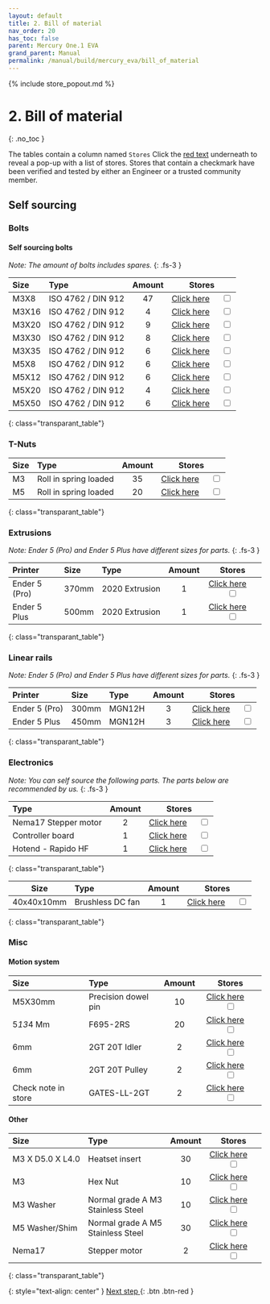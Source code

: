 ```yaml
---
layout: default
title: 2. Bill of material
nav_order: 20
has_toc: false
parent: Mercury One.1 EVA
grand_parent: Manual
permalink: /manual/build/mercury_eva/bill_of_material
---
```


{% include store_popout.md %}

# 2. Bill of material
{: .no_toc }

The tables contain a column named `Stores` Click the [red text](#) underneath to reveal a pop-up with a list of stores. Stores that contain a checkmark <i class="bi bi-check-all"></i> have been verified and tested by either an Engineer or a trusted community member.

## Self sourcing

### Bolts

#### Self sourcing bolts

*Note: The amount of bolts includes spares.*
{: .fs-3 }

| Size  | Type                            | Amount |                           Stores                            |
|:------|:--------------------------------|:------:|:-----------------------------------------------------------:|
| M3X8  | <nobr>ISO 4762 / DIN 912</nobr> |   47   |   [Click here](#m3x8_912)  &emsp; <input type="checkbox">   |
| M3X16 | <nobr>ISO 4762 / DIN 912</nobr> |   4    |  [Click here](#m3x16_7991) &emsp; <input type="checkbox">   |
| M3X20 | <nobr>ISO 4762 / DIN 912</nobr> |   9    |  [Click here](#m3x20_7991) &emsp; <input type="checkbox">   |
| M3X30 | <nobr>ISO 4762 / DIN 912</nobr> |   8    |  [Click here](#m3x30_7991) &emsp; <input type="checkbox">   |
| M3X35 | <nobr>ISO 4762 / DIN 912</nobr> |   6    |  [Click here](#m3x35_7991) &emsp; <input type="checkbox">   |
| M5X8  | <nobr>ISO 4762 / DIN 912</nobr> |   6    | [Click here](#m5x8_912_SHCS) &emsp; <input type="checkbox"> |
| M5X12 | <nobr>ISO 4762 / DIN 912</nobr> |   6    |   [Click here](#m5x12_912) &emsp; <input type="checkbox">   |
| M5X20 | <nobr>ISO 4762 / DIN 912</nobr> |   4    |   [Click here](#m5x20_912) &emsp; <input type="checkbox">   |
| M5X50 | <nobr>ISO 4762 / DIN 912</nobr> |   6    |   [Click here](#m5x50_912) &emsp; <input type="checkbox">   |
{: class="transparant_table"}

### T-Nuts

| Size | Type                               | Amount |                            Stores                            |
|:-----|:-----------------------------------|:------:|:------------------------------------------------------------:|
| M3   | <nobr>Roll in spring loaded</nobr> |   35   | [Click here](#m3_rollin_tnut) &emsp; <input type="checkbox"> |
| M5   | <nobr>Roll in spring loaded</nobr> |   20   | [Click here](#m5_rollin_tnut) &emsp; <input type="checkbox"> |
{: class="transparant_table"}

### Extrusions
*Note: Ender 5 (Pro) and Ender 5 Plus have different sizes for parts.*
{: .fs-3 }

| Printer       | Size  | Type                        | Amount |                            Stores                            |
|:--------------|:------|:----------------------------|:------:|:------------------------------------------------------------:|
| Ender 5 (Pro) | 370mm | <nobr>2020 Extrusion</nobr> |   1    | [Click here](#extrusion_2020) &emsp; <input type="checkbox"> |
| Ender 5 Plus  | 500mm | <nobr>2020 Extrusion</nobr> |   1    | [Click here](#extrusion_2020) &emsp; <input type="checkbox"> |
{: class="transparant_table"}

### Linear rails
*Note: Ender 5 (Pro) and Ender 5 Plus have different sizes for parts.*
{: .fs-3 }

| Printer       | Size  | Type                                 | Amount |                          Stores                          |
|:--------------|:------|:-------------------------------------|:------:|:--------------------------------------------------------:|
| Ender 5 (Pro) | 300mm | <nobr>MGN12H</nobr> |   3    | [Click here](#MGN12mm) &emsp; <input type="checkbox"> |
| Ender 5 Plus  | 450mm | <nobr>MGN12H</nobr> |   3    | [Click here](#MGN12mm) &emsp; <input type="checkbox"> |
{: class="transparant_table"}

### Electronics
*Note: You can self source the following parts. The parts below are recommended by us.*
{: .fs-3 }

| Type                              | Amount |                               Stores                               |
|:----------------------------------|:------:|:------------------------------------------------------------------:|
| <nobr>Nema17 Stepper motor</nobr> |   2    | [Click here](#nema17_stepper_motor) &emsp; <input type="checkbox"> |
| <nobr>Controller board</nobr>     |   1    | [Click here](#printer_motherboard) &emsp; <input type="checkbox">  |
| <nobr>Hotend - Rapido HF</nobr>   |   1    |    [Click here](#rapido_hotend) &emsp; <input type="checkbox">     |
{: class="transparant_table"}

| Size | Type                              | Amount |                               Stores                               |
|:----:|:----------------------------------|:------:|:------------------------------------------------------------------:|
| 40x40x10mm | <nobr>Brushless DC fan</nobr> |   1    | [Click here](#Gdstime_4010) &emsp; <input type="checkbox"> |
{: class="transparant_table"}


### Misc

#### Motion system

| Size                          | Type                                                             | Amount |                                   Stores                                   |
|:------------------------------|:-----------------------------------------------------------------|:------:|:--------------------------------------------------------------------------:|
| <nobr>M5X30mm</nobr>          | Precision dowel pin                                              |   10   | [Click here](#m5_30_Precision_dowel_pin)    &emsp; <input type="checkbox"> |
| <nobr>5*13*4 Mm</nobr>        | F695-2RS                                                         |   20   |  [Click here](#f695_2rs_flangebearing)    &emsp; <input type="checkbox">   |
| 6mm                           | 2GT 20T Idler                                                    |   2    |      [Click here](#2gt_teeth_idler)    &emsp; <input type="checkbox">      |
| 6mm                           | 2GT 20T Pulley                                                   |   2    |     [Click here](#2gt_teeth_pulley)    &emsp; <input type="checkbox">      |
| Check note in store           | GATES-LL-2GT                                                     |   2    |      [Click here](#gates_belts_6mm)    &emsp; <input type="checkbox">      |

#### Other

| Size                          | Type                                                             | Amount |                                   Stores                                   |
|:------------------------------|:-----------------------------------------------------------------|:------:|:--------------------------------------------------------------------------:|
| <nobr>M3 X D5.0 X L4.0</nobr> | Heatset insert                                                   |   30   |      [Click here](#heatset_insert)    &emsp; <input type="checkbox">       |
| <nobr>M3</nobr>               | Hex Nut                                                          |   10   |        [Click here](#m3_hex_nut)    &emsp; <input type="checkbox">         |
| M3 Washer                     | <nobr>Normal grade A M3 </nobr><br><nobr>Stainless Steel </nobr> |   10   |      [Click here](#plain_m3_washer)   &emsp; <input type="checkbox">       |
| M5 Washer/Shim                | <nobr>Normal grade A M5 </nobr><br><nobr>Stainless Steel </nobr> |   30   |      [Click here](#plain_m5_washer)   &emsp; <input type="checkbox">       |
| Nema17                        | Stepper motor                                                    |   2    |       [Click here](#nema17_zaxis)     &emsp; <input type="checkbox">       |
{: class="transparant_table"}

{: style="text-align: center" }
<span class="fs-8">
[Next step <i class="bi bi-arrow-return-right"></i>](/manual/build/mercury_eva/printed_files){: .btn .btn-red }
</span>